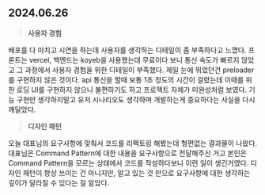 ## 2024.06.26

> **사용자 경험**

배포를 다 마치고 시연을 하는데 사용자를 생각하는 디테일이 좀 부족하다고 느꼈다. 프론트는 vercel, 백엔드는 koyeb을 사용했는데 무료이다 보니 통신 속도가 빠르지 않았고 그 과정에서 사용자 경험을 위한 디테일이 부족했다. 제일 눈에 뛰었던건 preloader를 구현하지 않은 것이다. api 통신을 할때 보통 1초 정도의 시간이 걸렸는데 이때를 위한 로딩 UI를 구현하지 않으니 불편하기도 하고 프로젝트 자체가 미완성처럼 보였다. 기능 구현만 생각하지말고 유저 시나리오도 생각하며 개발하는게 중요하다는 사실을 다시 깨달았다.

> **디자인 패턴**

오늘 대표님의 요구사항에 맞춰서 코드를 리펙토링 해봤는데 형편없는 결과물이 나왔다. 대표님은 Command Pattern에 대한 내용을 요구사항으로 전달해주신 거고 본인은 Command Pattern을 모르는 상태에서 코드를 작성하다보니 이런 일이 생긴거였다. 디자인 패턴이 항상 쓰이는 건 아니지만, 알고 있는 것 만으로 요구사항에 대한 생각하는 깊이가 달라질 수 있다는 걸 알았다.
